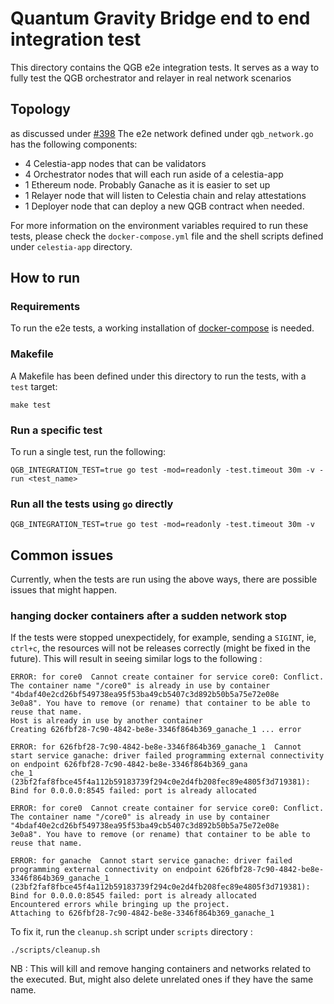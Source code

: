 # Quantum Gravity Bridge end to end integration test

This directory contains the QGB e2e integration tests. It serves as a way to fully test the QGB orchestrator and relayer in real network scenarios

## Topology

as discussed under [#398](https://github.com/celestiaorg/celestia-app/issues/398) The e2e network defined under `qgb_network.go` has the following components:

- 4 Celestia-app nodes that can be validators
- 4 Orchestrator nodes that will each run aside of a celestia-app
- 1 Ethereum node. Probably Ganache as it is easier to set up
- 1 Relayer node that will listen to Celestia chain and relay attestations
- 1 Deployer node that can deploy a new QGB contract when needed.

For more information on the environment variables required to run these tests, please check the `docker-compose.yml` file and the shell scripts defined under `celestia-app` directory.

## How to run

### Requirements

To run the e2e tests, a working installation of [docker-compose](https://docs.docker.com/compose/install/) is  needed.

### Makefile

A Makefile has been defined under this directory to run the tests, with a `test` target:

```shell
make test
```

### Run a specific test

To run a single test, run the following:

```shell
QGB_INTEGRATION_TEST=true go test -mod=readonly -test.timeout 30m -v -run <test_name>
```

### Run all the tests using `go` directly

```shell
QGB_INTEGRATION_TEST=true go test -mod=readonly -test.timeout 30m -v
```

## Common issues

Currently, when the tests are run using the above ways, there are possible issues that might happen.

### hanging docker containers after a sudden network stop

If the tests were stopped unexpectidely, for example, sending a `SIGINT`, ie, `ctrl+c`, the resources will not be releases correctly (might be fixed in the future). This will result in seeing similar logs to the following :

```text
ERROR: for core0  Cannot create container for service core0: Conflict. The container name "/core0" is already in use by container "4bdaf40e2cd26bf549738ea95f53ba49cb5407c3d892b50b5a75e72e08e
3e0a8". You have to remove (or rename) that container to be able to reuse that name.                                                                                                          
Host is already in use by another container                                                                                                                                                   
Creating 626fbf28-7c90-4842-be8e-3346f864b369_ganache_1 ... error                                                                                                                             
                                                                                                                                                                                              
ERROR: for 626fbf28-7c90-4842-be8e-3346f864b369_ganache_1  Cannot start service ganache: driver failed programming external connectivity on endpoint 626fbf28-7c90-4842-be8e-3346f864b369_gana
che_1 (23bf2faf8fbce45f4a112b59183739f294c0e2d4fb208fec89e4805f3d719381): Bind for 0.0.0.0:8545 failed: port is already allocated                                                             
                                                                                                                                                                                              
ERROR: for core0  Cannot create container for service core0: Conflict. The container name "/core0" is already in use by container "4bdaf40e2cd26bf549738ea95f53ba49cb5407c3d892b50b5a75e72e08e
3e0a8". You have to remove (or rename) that container to be able to reuse that name.                                                                                                          
                                                                                                                                                                                              
ERROR: for ganache  Cannot start service ganache: driver failed programming external connectivity on endpoint 626fbf28-7c90-4842-be8e-3346f864b369_ganache_1 (23bf2faf8fbce45f4a112b59183739f294c0e2d4fb208fec89e4805f3d719381): Bind for 0.0.0.0:8545 failed: port is already allocated
Encountered errors while bringing up the project.
Attaching to 626fbf28-7c90-4842-be8e-3346f864b369_ganache_1
```

To fix it, run the `cleanup.sh` script under `scripts` directory :

```shell
./scripts/cleanup.sh
```

NB : This will kill and remove hanging containers and networks related to the executed. But, might also delete unrelated ones if they have the same name.
